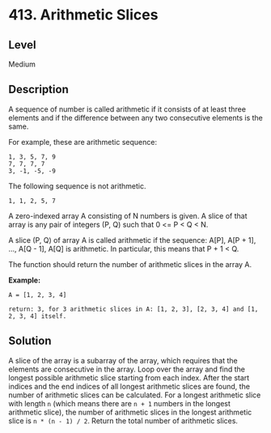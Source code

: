 # 413. Arithmetic Slices
## Level
Medium

## Description
A sequence of number is called arithmetic if it consists of at least three elements and if the difference between any two consecutive elements is the same.

For example, these are arithmetic sequence:
```
1, 3, 5, 7, 9
7, 7, 7, 7
3, -1, -5, -9
```
The following sequence is not arithmetic.
```
1, 1, 2, 5, 7
```

A zero-indexed array A consisting of N numbers is given. A slice of that array is any pair of integers (P, Q) such that 0 <= P < Q < N.

A slice (P, Q) of array A is called arithmetic if the sequence:
A[P], A[P + 1], ..., A[Q - 1], A[Q] is arithmetic. In particular, this means that P + 1 < Q.

The function should return the number of arithmetic slices in the array A.

**Example:**
```
A = [1, 2, 3, 4]

return: 3, for 3 arithmetic slices in A: [1, 2, 3], [2, 3, 4] and [1, 2, 3, 4] itself.
```

## Solution
A slice of the array is a subarray of the array, which requires that the elements are consecutive in the array. Loop over the array and find the longest possible arithmetic slice starting from each index. After the start indices and the end indices of all longest arithmetic slices are found, the number of arithmetic slices can be calculated. For a longest arithmetic slice with length `n` (which means there are `n + 1` numbers in the longest arithmetic slice), the number of arithmetic slices in the longest arithmetic slice is `n * (n - 1) / 2`. Return the total number of arithmetic slices.
